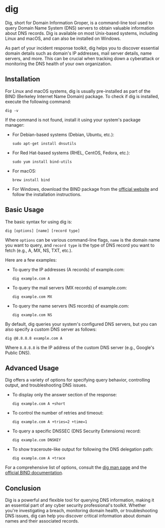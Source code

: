 # dig

Dig, short for Domain Information Groper, is a command-line tool used to query Domain Name System (DNS) servers to obtain valuable information about DNS records. Dig is available on most Unix-based systems, including Linux and macOS, and can also be installed on Windows.

As part of your incident response toolkit, dig helps you to discover essential domain details such as domain's IP addresses, mail server details, name servers, and more. This can be crucial when tracking down a cyberattack or monitoring the DNS health of your own organization.

## Installation

For Linux and macOS systems, dig is usually pre-installed as part of the BIND (Berkeley Internet Name Domain) package. To check if dig is installed, execute the following command:

```
dig -v
```

If the command is not found, install it using your system's package manager:

- For Debian-based systems (Debian, Ubuntu, etc.):

  ```
  sudo apt-get install dnsutils
  ```

- For Red Hat-based systems (RHEL, CentOS, Fedora, etc.):

  ```
  sudo yum install bind-utils
  ```

- For macOS:

  ```
  brew install bind
  ```

- For Windows, download the BIND package from the [official website](https://www.isc.org/download/) and follow the installation instructions.

## Basic Usage

The basic syntax for using dig is:

```
dig [options] [name] [record type]
```

Where `options` can be various command-line flags, `name` is the domain name you want to query, and `record type` is the type of DNS record you want to fetch (e.g., A, MX, NS, TXT, etc.).

Here are a few examples:

- To query the IP addresses (A records) of example.com:

  ```
  dig example.com A
  ```

- To query the mail servers (MX records) of example.com:

  ```
  dig example.com MX
  ```

- To query the name servers (NS records) of example.com:

  ```
  dig example.com NS
  ```

By default, dig queries your system's configured DNS servers, but you can also specify a custom DNS server as follows:

```
dig @8.8.8.8 example.com A
```

Where `8.8.8.8` is the IP address of the custom DNS server (e.g., Google's Public DNS).

## Advanced Usage

Dig offers a variety of options for specifying query behavior, controlling output, and troubleshooting DNS issues.

- To display only the answer section of the response:

  ```
  dig example.com A +short
  ```

- To control the number of retries and timeout:

  ```
  dig example.com A +tries=2 +time=1
  ```

- To query a specific DNSSEC (DNS Security Extensions) record:

  ```
  dig example.com DNSKEY
  ```

- To show traceroute-like output for following the DNS delegation path:

  ```
  dig example.com A +trace
  ```

For a comprehensive list of options, consult the [dig man page](https://manpages.debian.org/stretch/dnsutils/dig.1.en.html) and the [official BIND documentation](https://bind9.readthedocs.io/en/latest/reference.html#dig).

## Conclusion

Dig is a powerful and flexible tool for querying DNS information, making it an essential part of any cyber security professional's toolkit. Whether you're investigating a breach, monitoring domain health, or troubleshooting DNS issues, dig can help you discover critical information about domain names and their associated records.